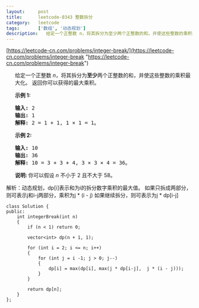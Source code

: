 ```yaml
---
layout:     post
title:      leetcode-0343 整数拆分
category:   leetcode
tags:       ['数组', '动态规划']
description:   给定一个正整数 n，将其拆分为至少两个正整数的和，并使这些整数的乘积最大化。 返回你可以获得的最大乘积。
---
```

[https://leetcode-cn.com/problems/integer-break/](https://leetcode-cn.com/problems/integer-break "https://leetcode-cn.com/problems/integer-break")

<ul>
<div class="notranslate"><p>给定一个正整数&nbsp;<em>n</em>，将其拆分为<strong>至少</strong>两个正整数的和，并使这些整数的乘积最大化。 返回你可以获得的最大乘积。</p>

<p><strong>示例 1:</strong></p>

<pre><strong>输入: </strong>2
<strong>输出: </strong>1
<strong>解释: </strong>2 = 1 + 1, 1 × 1 = 1。</pre>

<p><strong>示例&nbsp;2:</strong></p>

<pre><strong>输入: </strong>10
<strong>输出: </strong>36
<strong>解释: </strong>10 = 3 + 3 + 4, 3 ×&nbsp;3 ×&nbsp;4 = 36。</pre>

<p><strong>说明: </strong>你可以假设&nbsp;<em>n&nbsp;</em>不小于 2 且不大于 58。</p>
</div>
</ul>


解析：动态规划，dp[i]表示和为i的拆分数字乘积的最大值。
如果只拆成两部分，则可表示j和i-j两部分，乘积为j * (i - j)
如果继续拆分，则可表示为j * dp[i-j]


	class Solution {
	public:
	    int integerBreak(int n)
	    {
	        if (n < 1) return 0;
	        
	        vector<int> dp(n + 1, 1);
	        
	        for (int i = 2; i <= n; i++)
	        {
	            for (int j = i -1; j > 0; j--)
	            {
	                dp[i] = max(dp[i], max(j * dp[i-j],  j * (i - j)));
	            }
	        }
	        
	        return dp[n];
	    }
	};

